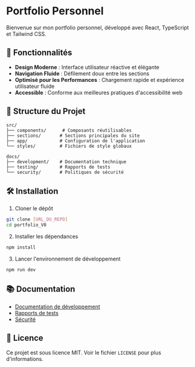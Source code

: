 # Portfolio Personnel

Bienvenue sur mon portfolio personnel, développé avec React, TypeScript et Tailwind CSS.

## 🚀 Fonctionnalités

- **Design Moderne** : Interface utilisateur réactive et élégante
- **Navigation Fluide** : Défilement doux entre les sections
- **Optimisé pour les Performances** : Chargement rapide et expérience utilisateur fluide
- **Accessible** : Conforme aux meilleures pratiques d'accessibilité web

## 📂 Structure du Projet

```
src/
├── components/      # Composants réutilisables
├── sections/       # Sections principales du site
├── app/            # Configuration de l'application
└── styles/         # Fichiers de style globaux

docs/
├── development/    # Documentation technique
├── testing/        # Rapports de tests
└── security/       # Politiques de sécurité
```

## 🛠 Installation

1. Cloner le dépôt
```bash
git clone [URL_DU_REPO]
cd portfolio_V0
```

2. Installer les dépendances
```bash
npm install
```

3. Lancer l'environnement de développement
```bash
npm run dev
```

## 📚 Documentation

- [Documentation de développement](/docs/development/)
- [Rapports de tests](/docs/testing/)
- [Sécurité](/docs/security/)

## 📝 Licence

Ce projet est sous licence MIT. Voir le fichier `LICENSE` pour plus d'informations.
